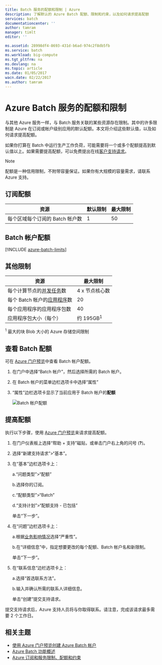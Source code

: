 ```yaml
---
title: Batch 服务的配额和限制 | Azure
description: 了解默认的 Azure Batch 配额、限制和约束，以及如何请求提高配额
services: batch
documentationcenter: ''
author: tamram
manager: timlt
editor: ''

ms.assetid: 28998df4-8693-431d-b6ad-974c2f8db5fb
ms.service: batch
ms.workload: big-compute
ms.tgt_pltfrm: na
ms.devlang: na
ms.topic: article
ms.date: 01/05/2017
wacn.date: 02/22/2017
ms.author: tamram
---
```


# Azure Batch 服务的配额和限制
与其他 Azure 服务一样，与 Batch 服务关联的某些资源存在限制。其中的许多限制是 Azure 在订阅或帐户级别应用的默认配额。本文将介绍这些默认值，以及如何请求提高配额。

如果你打算在 Batch 中运行生产工作负荷，可能需要将一个或多个配额提高到默认值以上。如果需要提高配额，可以免费提出在线[客户支持请求](#increase-a-quota)。

> [!NOTE]
配额是一种信用限制，不附带容量保证。如果你有大规模的容量需求，请联系 Azure 支持。
> 
> 

## 订阅配额
| **资源** | **默认限制** | **最大限制** |
| --- | --- | --- |
| 每个区域每个订阅的 Batch 帐户数 |1 |50 |

## Batch 帐户配额
[!INCLUDE [azure-batch-limits](../../includes/azure-batch-limits.md)]

## 其他限制
| **资源** | **最大限制** |
| --- | --- |
| 每个计算节点的[并发任务](./batch-parallel-node-tasks.md)数 |4 x 节点核心数 |
| 每个 Batch 帐户的[应用程序](./batch-application-packages.md)数 |20 |
| 每个应用程序的应用程序包数 |40 |
| 应用程序包大小（每个） |约 195GB<sup>1</sup> |

<sup>1</sup> 最大的块 Blob 大小的 Azure 存储空间限制

## 查看 Batch 配额
可在 [Azure 门户预览][portal]中查看 Batch 帐户配额。

1. 在门户中选择“Batch 帐户”，然后选择所需的 Batch 帐户。
2. 在 Batch 帐户的菜单边栏选项卡中选择“属性”
3. “属性”边栏选项卡显示了当前应用于 Batch 帐户的**配额**

    ![Batch 帐户配额][account_quotas]  

## 提高配额  <a name="increase-a-quota"></a>

执行以下步骤，使用 [Azure 门户预览][portal]来请求提高配额。

1. 在门户仪表板上选择“帮助 + 支持”磁贴，或单击门户右上角的问号 \(**?**\)。
2. 选择“新建支持请求”\>“基本”。
3. 在“基本”边栏选项卡上：

    a.“问题类型”\>“配额”

    b.选择你的订阅。

    c.“配额类型”\>“Batch”

    d.“支持计划”\>“配额支持 - 已包括”

    单击“下一步”。
4. 在“问题”边栏选项卡上：

    a.根据[业务影响情况][support_sev]选择“严重性”。

    b.在“详细信息”中，指定想要更改的每个配额、Batch 帐户名和新限制。

    单击“下一步”。
5. 在“联系信息”边栏选项卡上：

    a.选择“首选联系方法”。

    b.输入并确认所需的联系人详细信息。

    单击“创建”提交支持请求。

提交支持请求后，Azure 支持人员将与你取得联系。请注意，完成该请求最多需要 2 个工作日。

## 相关主题
- [使用 Azure 门户预览创建 Azure Batch 帐户](./batch-account-create-portal.md)
- [Azure Batch 功能概述](./batch-api-basics.md)
- [Azure 订阅和服务限制、配额和约束](../azure-subscription-service-limits.md)

[portal]: https://portal.azure.cn
[portal_classic_increase]: https://azure.microsoft.com/blog/2014/06/04/azure-limits-quotas-increase-requests/
[support_sev]: http://aka.ms/supportseverity

[account_quotas]: ./media/batch-quota-limit/accountquota_portal.PNG

<!---HONumber=Mooncake_0213_2017-->
<!---Update_Description: wording update -->